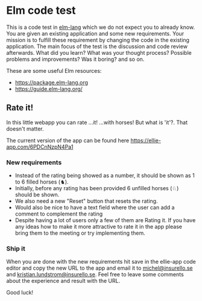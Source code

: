 # Elm code test

This is a code test in [elm-lang](http://elm-lang.org/) which we do not expect you to already know. You are given an existing application and some new requirements.
Your mission is to fulfill these requirement by changing the code in the existing application.
The main focus of the test is the discussion and code review afterwards.
What did you learn? What was your thought process? Possible problems and improvements? Was it boring? and so on.

These are some useful Elm resources:

- https://package.elm-lang.org
- https://guide.elm-lang.org/

## Rate it!

In this little webapp you can rate ...it! ...with horses! But what is 'it'?. That doesn't matter.

The current version of the app can be found here https://ellie-app.com/6PDCnNzpN4Pa1

### New requirements

- Instead of the rating being showed as a number, it should be shown as 1 to 6 filled horses (♞).
- Initially, before any rating has been provided 6 unfilled horses (♘) should be shown.
- We also need a new "Reset" button that resets the rating.
- Would also be nice to have a text field where the user can add a comment to complement the rating
- Despite having a lot of users only a few of them are Rating it. If you have any ideas how to make it more attractive to rate it in the app please bring them to the meeting or try implementing them.

### Ship it

When you are done with the new requirements hit save in the ellie-app code editor and copy the new URL to the app and email it to [michel@insurello.se](mailto:michel@insurello.se?subject=[elm-test]%20Rate%20it%20new%20version) and [kristian.lundstrom@insurello.se](mailto:kristian.lundstrom@insurello.se?subject=[elm-test]%20Rate%20it%20new%20version). Feel free to leave some comments about the experience and result with the URL.

Good luck!
